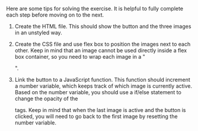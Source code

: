 Here are some tips for solving the exercise. It is helpful to fully complete each step before moving on to the next.

1) Create the HTML file. This should show the button and the three images in an unstyled way.

2) Create the CSS file and use flex box to position the images next to each other. Keep in mind that an image cannot be used directly inside a flex box container, so you need to wrap each image in a "<div>".

3) Link the button to a JavaScript function. This function should increment a number variable, which keeps track of which image is currently active. Based on the number variable, you should use a if/else statement to change the opacity of the <div> tags. Keep in mind that when the last image is active and the button is clicked, you will need to go back to the first image by resetting the number variable.
